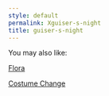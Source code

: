 ```yaml
---
style: default
permalink: Xguiser-s-night
title: guiser-s-night
---
```

You may also like:

[Flora](http://scp-wiki.net/flora)

[Costume Change](http://scp-wiki.net/costume-change)

